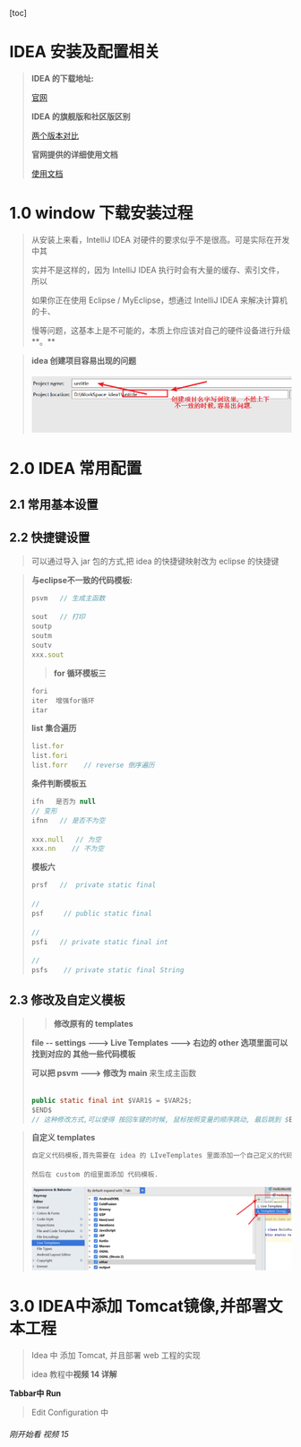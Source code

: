 [toc]

# IDEA 安装及配置相关

> **IDEA 的下载地址:** 
>
> [官网](https://www.jetbrains.com/idea/download/#section=windows)    
>
> **IDEA 的旗舰版和社区版区别**
>
> [两个版本对比](https://www.jetbrains.com/idea/features/editions_comparison_matrix.html)   
>
> **官网提供的详细使用文档** 
>
> [使用文档](https://www.jetbrains.com/help/idea/meet-intellij-idea.html) 

# 1.0 window 下载安装过程

> 从安装上来看，IntelliJ IDEA 对硬件的要求似乎不是很高。可是实际在开发中其 
>
> 实并不是这样的，因为 IntelliJ IDEA 执行时会有大量的缓存、索引文件，所以 
>
> 如果你正在使用 Eclipse / MyEclipse，想通过 IntelliJ IDEA 来解决计算机的卡、 
>
> 慢等问题，这基本上是不可能的，本质上你应该对自己的硬件设备进行升级**。**

> **idea 创建项目容易出现的问题**  
>
> ![1571840200358](images/1571840200358.png)

# 

# 2.0 IDEA 常用配置

## 2.1 常用基本设置

## 2.2 快捷键设置

> 可以通过导入 jar 包的方式,把 idea 的快捷键映射改为  eclipse 的快捷键

> **与eclipse不一致的代码模板:** 
>
> ```js
> psvm   // 生成主函数
> 
> sout   // 打印
> soutp
> soutm
> soutv
> xxx.sout
> ```
>
> > **for 循环模板三** 
>
> ```js
> fori
> iter  增强for循环
> itar 
> 
> ```
>
> **list 集合遍历** 
>
> ```js
> list.for
> list.fori
> list.forr    // reverse 倒序遍历
> ```
>
> **条件判断模板五** 
>
> ```js
> ifn   是否为 null
> // 变形
> ifnn   // 是否不为空
> 
> xxx.null   // 为空
> xxx.nn    // 不为空
> ```
>
> **模板六** 
>
> ```js
> prsf   //  private static final
> 
> // 
> psf     // public static final
> 
> // 
> psfi   // private static final int
> 
> // 
> psfs    // private static final String
> ```

## 2.3 修改及自定义模板

> > **修改原有的 templates**  
>
> **file --  settings ---> Live Templates  ---> 右边的 other 选项里面可以找到对应的 其他一些代码模板**  
>
> **可以把 psvm ---> 修改为  main**  来生成主函数
>
> ```java
> 
> public static final int $VAR1$ = $VAR2$;
> $END$
> // 这种修改方式,可以使得 按回车键的时候, 鼠标按照变量的顺序跳动, 最后跳到 $END$  的位置.
> ```

> **自定义 templates**  
>
> ```js
> 自定义代码模板,首先需要在 idea 的 LIveTemplates 里面添加一个自己定义的代码模板的  # 组 如: custom
> 
> 然后在 custom 的组里面添加 代码模板.
> ```
>
> ![1571844695748](images/1571844695748.png)

# 3.0 IDEA中添加 Tomcat镜像,并部署文本工程

> Idea 中 添加 Tomcat, 并且部署 web 工程的实现
>
> idea 教程中**视频 14 详解**

**Tabbar中  Run** 

> Edit Configuration 中



######  刚开始看 视频 15
























































